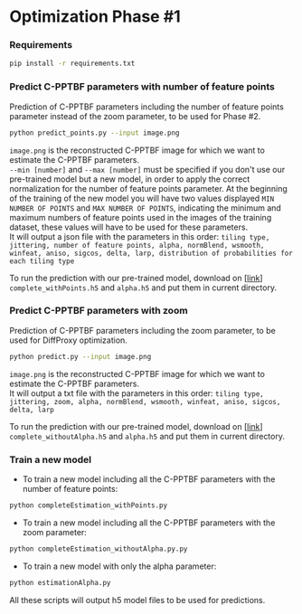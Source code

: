 # Optimization Phase #1 

### Requirements
```bash 
pip install -r requirements.txt
```

### Predict C-PPTBF parameters with number of feature points
Prediction of C-PPTBF parameters including the number of feature points parameter instead of the zoom parameter, to be used for Phase #2.

```bash 
python predict_points.py --input image.png
```

`image.png` is the reconstructed C-PPTBF image for which we want to estimate the C-PPTBF parameters.   
`--min [number]` and `--max [number]` must be specified if you don't use our pre-trained model but a new model, in order to apply the correct normalization for the number of feature points parameter. At the beginning of the training of the new model you will have two values displayed `MIN NUMBER OF POINTS` and `MAX NUMBER OF POINTS`, indicating the minimum and maximum numbers of feature points used in the images of the training dataset, these values will have to be used for these parameters.   
It will output a json file with the parameters in this order: `tiling type, jittering, number of feature points, alpha, normBlend, wsmooth, winfeat, aniso, sigcos, delta, larp, distribution of probabilities for each tiling type`

To run the prediction with our pre-trained model, download on [[link](https://seafile.unistra.fr/d/4c57922791fc406581f3/)] `complete_withPoints.h5` and `alpha.h5` and put them in current directory.

### Predict C-PPTBF parameters with zoom
Prediction of C-PPTBF parameters including the zoom parameter, to be used for DiffProxy optimization.

```bash 
python predict.py --input image.png
```

`image.png` is the reconstructed C-PPTBF image for which we want to estimate the C-PPTBF parameters.   
It will output a txt file with the parameters in this order: `tiling type, jittering, zoom, alpha, normBlend, wsmooth, winfeat, aniso, sigcos, delta, larp`

To run the prediction with our pre-trained model, download on [[link](https://seafile.unistra.fr/d/4c57922791fc406581f3/)] `complete_withoutAlpha.h5` and `alpha.h5` and put them in current directory.

### Train a new model 

- To train a new model including all the C-PPTBF parameters with the number of feature points:

```bash 
python completeEstimation_withPoints.py
```

- To train a new model including all the C-PPTBF parameters with the zoom parameter:

```bash 
python completeEstimation_withoutAlpha.py.py
```

- To train a new model with only the alpha parameter:

```bash 
python estimationAlpha.py
```

All these scripts will output h5 model files to be used for predictions.
